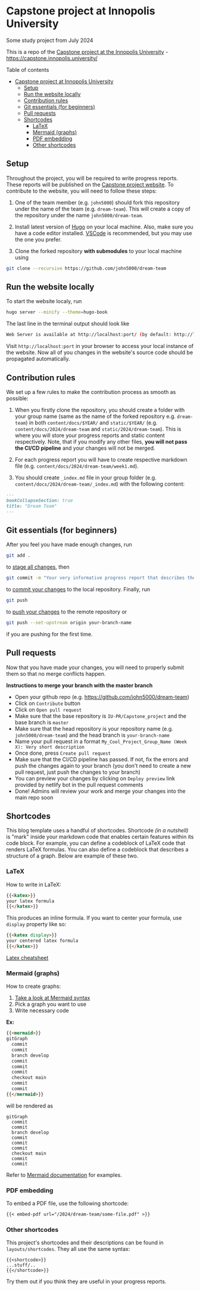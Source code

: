 # Capstone project at Innopolis University
Some study project from July 2024

This is a repo of the [Capstone project at the Innopolis University](https://capstone.innopolis.university/) - <https://capstone.innopolis.university/>

Table of contents

- [Capstone project at Innopolis University](#capstone-project-at-innopolis-university)
  - [Setup](#setup)
  - [Run the website locally](#run-the-website-locally)
  - [Contribution rules](#contribution-rules)
  - [Git essentials (for beginners)](#git-essentials-for-beginners)
  - [Pull requests](#pull-requests)
  - [Shortcodes](#shortcodes)
    - [LaTeX](#latex)
    - [Mermaid (graphs)](#mermaid-graphs)
    - [PDF embedding](#pdf-embedding)
    - [Other shortcodes](#other-shortcodes)

## Setup

Throughout the project, you will be required to write progress reports. These reports will be published on the [Capstone project website](https://capstone.innopolis.university/). To contribute to the website, you will need to follow these steps:

1. One of the team member (e.g. `john5000`) should fork this repository under the name of the team (e.g. `dream-team`). This will create a copy of the repository under the name `john5000/dream-team`.

2. Install latest version of [Hugo](https://gohugo.io/getting-started/installing/) on your local machine. Also, make sure you have a code editor installed. [VSCode](https://code.visualstudio.com/) is recommended, but you may use the one you prefer.

3. Clone the forked repository **with submodules** to your local machine using

```bash
git clone --recursive https://github.com/john5000/dream-team
```

## Run the website locally

To start the website localy, run

```bash
hugo server --minify --theme=hugo-book
```

The last line in the terminal output should look like

```bash
Web Server is available at http://localhost:port/ (by default: http://localhost:1313/)
```

Visit `http://localhost:port` in your browser to access your local instance of the website. Now all of you changes in the website's source code should be propagated automatically.

## Contribution rules

We set up a few rules to make the contribution process as smooth as possible:

1. When you firstly clone the repository, you should create a folder with your group name (same as the name of the forked repository e.g. `dream-team`) in both `content/docs/$YEAR/` and `static/$YEAR/` (e.g. `content/docs/2024/dream-team` and `static/2024/dream-team`). This is where you will store your progress reports and static content respectively. Note, that if you modify any other files, **you will not pass the CI/CD pipeline** and your changes will not be merged.

2. For each progress report you will have to create respective markdown file (e.g. `content/docs/2024/dream-team/week1.md`).
3. You should create `_index.md` file in your group folder (e.g. `content/docs/2024/dream-team/_index.md`) with the following content:

```md
---
bookCollapseSection: true
title: "Dream Team"
---
```

## Git essentials (for beginners)

After you feel you have made enough changes, run

```bash
git add .
```

to [stage all changes](https://git-scm.com/docs/git-add), then

```bash
git commit -m "Your very informative progress report that describes the changes you've made"
```

to [commit your changes](https://git-scm.com/docs/git-commit) to the local repository. Finally, run

```bash
git push
```

to [push your changes](https://git-scm.com/docs/git-push) to the remote repository or

```bash
git push --set-upstream origin your-branch-name
```

if you are pushing for the first time.

## Pull requests

Now that you have made your changes, you will need to properly submit them so that no merge conflicts happen.

**Instructions to merge your branch with the master branch**

- Open your github repo (e.g. <https://github.com/john5000/dream-team>)
- Click on `Contribute` button
- Click on `Open pull request`
- Make sure that the base repository is `IU-PR/Capstone_project` and the base branch is `master`
- Make sure that the head repository is your repository name (e.g. `john5000/dream-team`) and the head branch is `your-branch-name`
- Name your pull request in a format `My_Cool_Project_Group_Name (Week X): Very short description`
- Once done, press `Create pull request`
- Make sure that the CI/CD pipeline has passed. If not, fix the errors and push the changes again to your branch (you don't need to create a new pull request, just push the changes to your branch)
- You can preview your changes by clicking on `Deploy preview` link provided by netlify bot in the pull request comments
- Done! Admins will review your work and merge your changes into the main repo soon

## Shortcodes

This blog template uses a handful of shortcodes. Shortcode *(in a nutshell)* is "mark" inside your markdown code that enables certain features within its code block. For example, you can define a codeblock of LaTeX code that renders LaTeX formulas. You can also define a codeblock that describes a structure of a graph. Below are example of these two.

### LaTeX

How to write in LaTeX:

```md
{{<katex>}}
your latex formula
{{</katex>}}
```

This produces an inline formula. If you want to center your formula, use `display` property like so:

```md
{{<katex display>}}
your centered latex formula
{{</katex>}}
```

[Latex cheatsheet](https://wch.github.io/latexsheet/latexsheet.pdf)

### Mermaid (graphs)

How to create graphs:

1. [Take a look at Mermaid syntax](https://mermaid.js.org/intro/)
2. Pick a graph you want to use
3. Write necessary code

**Ex:**

```md
{{<mermaid>}}
gitGraph
  commit
  commit
  branch develop
  commit
  commit
  commit
  checkout main
  commit
  commit
{{</mermaid>}}
```

will be rendered as

```mermaid
gitGraph
  commit
  commit
  branch develop
  commit
  commit
  commit
  checkout main
  commit
  commit
```

Refer to [Mermaid documentation](https://mermaid.js.org/intro/) for examples.

### PDF embedding

To embed a PDF file, use the following shortcode:

```md
{{< embed-pdf url="/2024/dream-team/some-file.pdf" >}}
```

### Other shortcodes

This project's shortcodes and their descriptions can be found in `layouts/shortcodes`. They all use the same syntax:

```
{{<shortcode>}}
...stuff/..
{{</shortcode>}}
```

Try them out if you think they are useful in your progress reports.
